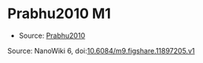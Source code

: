 <a name="material" />

# Prabhu2010 M1
<script type="application/ld+json">
  {
    "@context": "https://schema.org/",
    "@type": "ChemicalSubstance",
    "@id": "https://egonw.github.io/nanowiki/nanowiki430.html#material",
    "http://purl.org/dc/terms/conformsTo":
      {
        "@type": "CreativeWork",
        "@id": "https://bioschemas.org/profiles/ChemicalSubstance/0.4-RELEASE/"
      },
    "identfier": "430",
    "name": "Prabhu2010 M1",
    "url": "https://egonw.github.io/nanowiki/nanowiki430.html#material",
    "sameAs": "http://127.0.0.1/mediawiki/index.php/Special:URIResolver/Prabhu2010_M1"
  }
</script>


* Source: [Prabhu2010](Prabhu2010.md)


Source: NanoWiki 6, doi:[10.6084/m9.figshare.11897205.v1](https://doi.org/10.6084/m9.figshare.11897205.v1)
